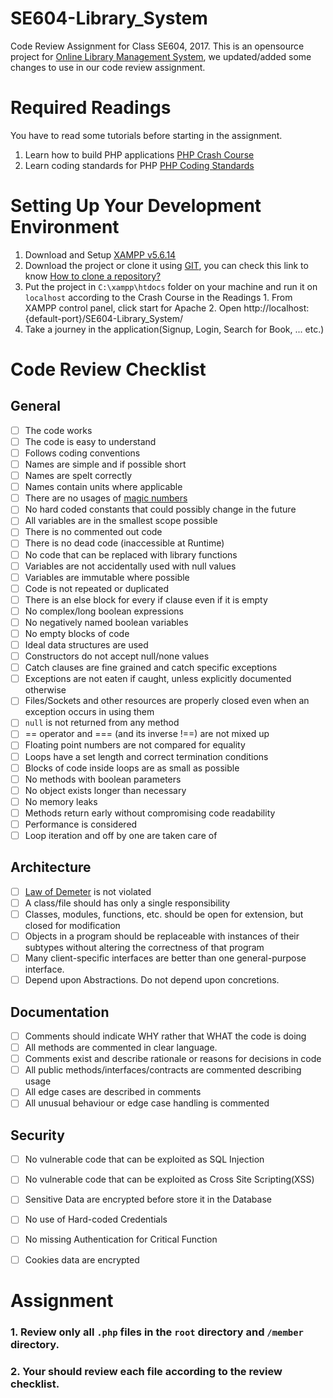 # SE604-Library_System
Code Review Assignment for Class SE604, 2017.
This is an opensource project for [Online Library Management System](https://github.com/keya26/library), we updated/added some changes to use in our code review assignment.

# Required Readings
You have to read some tutorials before starting in the assignment.
  1. Learn how to build PHP applications [PHP Crash Course](http://www.makeuseof.com/tag/learn-build-php-crash-course/)
  2. Learn coding standards for PHP [PHP Coding Standards](http://flowframework.readthedocs.io/en/stable/TheDefinitiveGuide/PartV/CodingGuideLines/PHP.html)

# Setting Up Your Development Environment
  1. Download and Setup [XAMPP v5.6.14](https://sourceforge.net/projects/xampp/files/XAMPP%20Windows/5.6.14/xampp-win32-5.6.14-3-VC11-installer.exe/download)
  2. Download the project or clone it using [GIT](https://git-scm.com/), you can check this link to know [How to clone a repository?](https://help.github.com/articles/cloning-a-repository/)
  3. Put the project in `C:\xampp\htdocs` folder on your machine and run it on `localhost` according to the Crash Course in the Readings
    1. From XAMPP control panel, click start for Apache
    2. Open http://localhost:{default-port}/SE604-Library_System/
  4. Take a journey in the application(Signup, Login, Search for Book, ... etc.)

# Code Review Checklist

## General
  - [ ] The code works
  - [ ] The code is easy to understand
  - [ ] Follows coding conventions
  - [ ] Names are simple and if possible short
  - [ ] Names are spelt correctly
  - [ ] Names contain units where applicable
  - [ ] There are no usages of [magic numbers](http://c2.com/cgi/wiki?MagicNumber)
  - [ ] No hard coded constants that could possibly change in the future
  - [ ] All variables are in the smallest scope possible
  - [ ] There is no commented out code
  - [ ] There is no dead code (inaccessible at Runtime)
  - [ ] No code that can be replaced with library functions
  - [ ] Variables are not accidentally used with null values
  - [ ] Variables are immutable where possible
  - [ ] Code is not repeated or duplicated
  - [ ] There is an else block for every if clause even if it is empty
  - [ ] No complex/long boolean expressions
  - [ ] No negatively named boolean variables
  - [ ] No empty blocks of code
  - [ ] Ideal data structures are used
  - [ ] Constructors do not accept null/none values
  - [ ] Catch clauses are fine grained and catch specific exceptions
  - [ ] Exceptions are not eaten if caught, unless explicitly documented otherwise
  - [ ] Files/Sockets and other resources are properly closed even when an exception occurs in using them
  - [ ] `null` is not returned from any method
  - [ ] == operator and === (and its inverse !==) are not mixed up
  - [ ] Floating point numbers are not compared for equality
  - [ ] Loops have a set length and correct termination conditions
  - [ ] Blocks of code inside loops are as small as possible
  - [ ] No methods with boolean parameters
  - [ ] No object exists longer than necessary
  - [ ] No memory leaks
  - [ ] Methods return early without compromising code readability
  - [ ] Performance is considered
  - [ ] Loop iteration and off by one are taken care of

## Architecture
  - [ ] [Law of Demeter](http://c2.com/cgi/wiki/LawOfDemeter?LawOfDemeter) is not violated
  - [ ] A class/file should has only a single responsibility
  - [ ] Classes, modules, functions, etc. should be open for extension, but closed for modification
  - [ ] Objects in a program should be replaceable with instances of their subtypes without altering the correctness of that program
  - [ ] Many client-specific interfaces are better than one general-purpose interface.
  - [ ] Depend upon Abstractions. Do not depend upon concretions.
  
## Documentation
  - [ ] Comments should indicate WHY rather that WHAT the code is doing
  - [ ] All methods are commented in clear language.
  - [ ] Comments exist and describe rationale or reasons for decisions in code
  - [ ] All public methods/interfaces/contracts are commented describing usage
  - [ ] All edge cases are described in comments
  - [ ] All unusual behaviour or edge case handling is commented

## Security
  - [ ] No vulnerable code that can be exploited as SQL Injection
  - [ ] No vulnerable code that can be exploited as Cross Site Scripting(XSS)
  - [ ] Sensitive Data are encrypted before store it in the Database
  - [ ] No use of Hard-coded Credentials
  - [ ] No missing Authentication for Critical Function
  - [ ] Cookies data are encrypted


# Assignment
### 1. Review only all `.php` files in the `root` directory and `/member` directory.
### 2. Your should review each file according to the review checklist.
